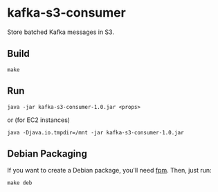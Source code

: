 kafka-s3-consumer
=================

Store batched Kafka messages in S3.

Build
-----

    make

Run
---

    java -jar kafka-s3-consumer-1.0.jar <props>

or (for EC2 instances)

    java -Djava.io.tmpdir=/mnt -jar kafka-s3-consumer-1.0.jar

Debian Packaging
----------------

If you want to create a Debian package, you'll need [fpm](https://github.com/jordansissel/fpm).
Then, just run:

    make deb
